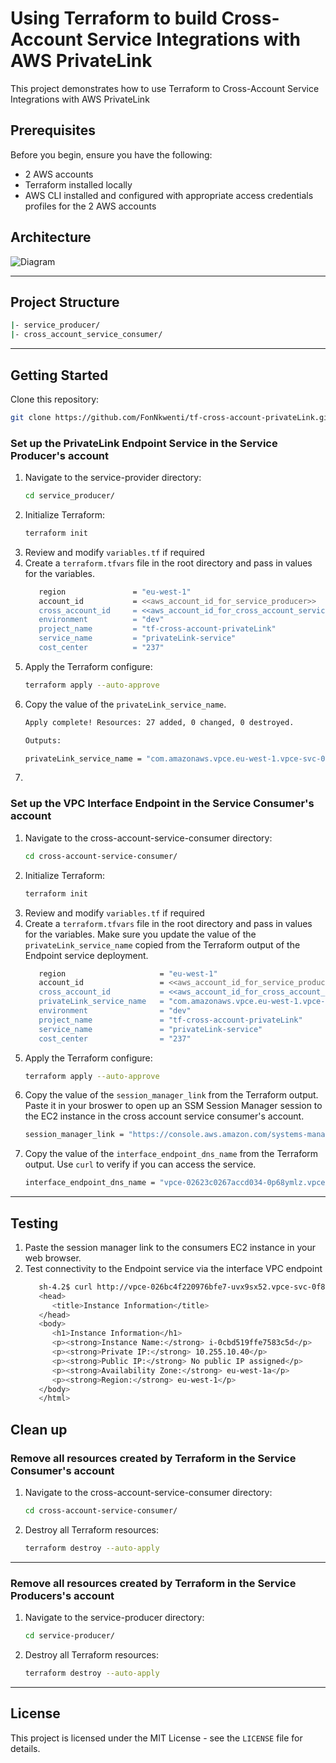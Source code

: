 # Using Terraform to build Cross-Account Service Integrations with AWS PrivateLink
This project demonstrates how to use Terraform to Cross-Account Service Integrations with AWS PrivateLink

## Prerequisites
Before you begin, ensure you have the following:

- 2 AWS accounts
- Terraform installed locally
- AWS CLI installed and configured with appropriate access credentials profiles for the 2 AWS accounts

## Architecture
![Diagram](cross-account-privatelink-cross-account.webp)

---

## Project Structure
```bash
|- service_producer/
|- cross_account_service_consumer/
```
---
## Getting Started

Clone this repository:

   ```bash
   git clone https://github.com/FonNkwenti/tf-cross-account-privateLink.git
   ```


### Set up the PrivateLink Endpoint Service in the Service Producer's account
1. Navigate to the service-provider directory:
   ```bash
   cd service_producer/
   ```
2. Initialize Terraform:
   ```bash
   terraform init
   ```
3. Review and modify `variables.tf` if required
4. Create a `terraform.tfvars` file in the root directory and pass in values for the variables.
   ```bash
      region               = "eu-west-1"
      account_id           = <<aws_account_id_for_service_producer>>
      cross_account_id     = <<aws_account_id_for_cross_account_service_consumer>>
      environment          = "dev"
      project_name         = "tf-cross-account-privateLink"
      service_name         = "privateLink-service"
      cost_center          = "237"
   ```
5. Apply the Terraform configure:
   ```bash
   terraform apply --auto-approve
   ```
6. Copy the value of the `privateLink_service_name`. 
   ```bash
   Apply complete! Resources: 27 added, 0 changed, 0 destroyed.

   Outputs:

   privateLink_service_name = "com.amazonaws.vpce.eu-west-1.vpce-svc-058a2bf106bf77968"

   ```
7.   


### Set up the VPC Interface Endpoint in the Service Consumer's account
1. Navigate to the cross-account-service-consumer directory:
   ```bash
   cd cross-account-service-consumer/
   ```
2. Initialize Terraform:
   ```bash
   terraform init
   ```
3. Review and modify `variables.tf` if required
4. Create a `terraform.tfvars` file in the root directory and pass in values for the variables. Make sure you update the value of the `privateLink_service_name` copied from the Terraform output of the Endpoint service deployment.
   ```bash
      region                     = "eu-west-1"
      account_id                 = <<aws_account_id_for_service_producer>>
      cross_account_id           = <<aws_account_id_for_cross_account_service_consumer>>
      privateLink_service_name   = "com.amazonaws.vpce.eu-west-1.vpce-svc-0aa398ea0d6f8741a"
      environment                = "dev"
      project_name               = "tf-cross-account-privateLink"
      service_name               = "privateLink-service"
      cost_center                = "237"
   ```
5. Apply the Terraform configure:
   ```bash
   terraform apply --auto-approve
   ```
6. Copy the value of the `session_manager_link` from the Terraform output. Paste it in your broswer to open up an SSM Session Manager session to the EC2 instance in the cross account service consumer's account. 
   ```bash
   session_manager_link = "https://console.aws.amazon.com/systems-manager/session-manager/i-079d5d8918970a57a"

   ```
7. Copy the value of the `interface_endpoint_dns_name` from the Terraform output. Use `curl` to verify if you can access the service.   
   ```bash
   interface_endpoint_dns_name = "vpce-02623c0267accd034-0p68ymlz.vpce-svc-058a2bf106bf77968.eu-west-1.vpce.amazonaws.com"

   ```
---

## Testing
1. Paste the session manager link to the consumers EC2 instance in your web browser.
2. Test connectivity to the Endpoint service via the interface VPC endpoint
   ```bash
      sh-4.2$ curl http://vpce-026bc4f220976bfe7-uvx9sx52.vpce-svc-0f8de98ff3b50bd01.eu-west-1.vpce.amazonaws.com<html>
      <head>
         <title>Instance Information</title>
      </head>
      <body>
         <h1>Instance Information</h1>
         <p><strong>Instance Name:</strong> i-0cbd519ffe7583c5d</p>
         <p><strong>Private IP:</strong> 10.255.10.40</p>
         <p><strong>Public IP:</strong> No public IP assigned</p>
         <p><strong>Availability Zone:</strong> eu-west-1a</p>
         <p><strong>Region:</strong> eu-west-1</p>
      </body>
      </html>
   ```

## Clean up

### Remove all resources created by Terraform in the Service Consumer's account
1. Navigate to the cross-account-service-consumer directory:
   ```bash
   cd cross-account-service-consumer/
   ```
2. Destroy all Terraform resources:
   ```bash
   terraform destroy --auto-apply
   ```
---
### Remove all resources created by Terraform in the Service Producers's account
1. Navigate to the service-producer directory:
   ```bash
   cd service-producer/
   ```
2. Destroy all Terraform resources:
   ```bash
   terraform destroy --auto-apply
   ```
---


<!-- ## Step-by-step Turial -->


## License

This project is licensed under the MIT License - see the `LICENSE` file for details.
